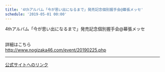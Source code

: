 ```yaml
---
title: '4thアルバム「今が思い出になるまで」発売記念個別握手会@幕張メッセ'
schedule: '2019-05-01 00:00'
---
```


<div id="detailBody"> <p>  4thアルバム「今が思い出になるまで」発売記念個別握手会@幕張メッセ </p> <p>  <br/>  詳細はこちら  <br/>  <a href="http://www.nogizaka46.com/event/20190225.php" target="_blank" title="http://www.nogizaka46.com/event/20190225.php">   http://www.nogizaka46.com/event/20190225.php  </a> </p></div>

---
[公式サイトへのリンク]('http://www.nogizaka46.com/schedule/2019/05/049364.php?member=mio-yakubo&category=&monthly=201905')